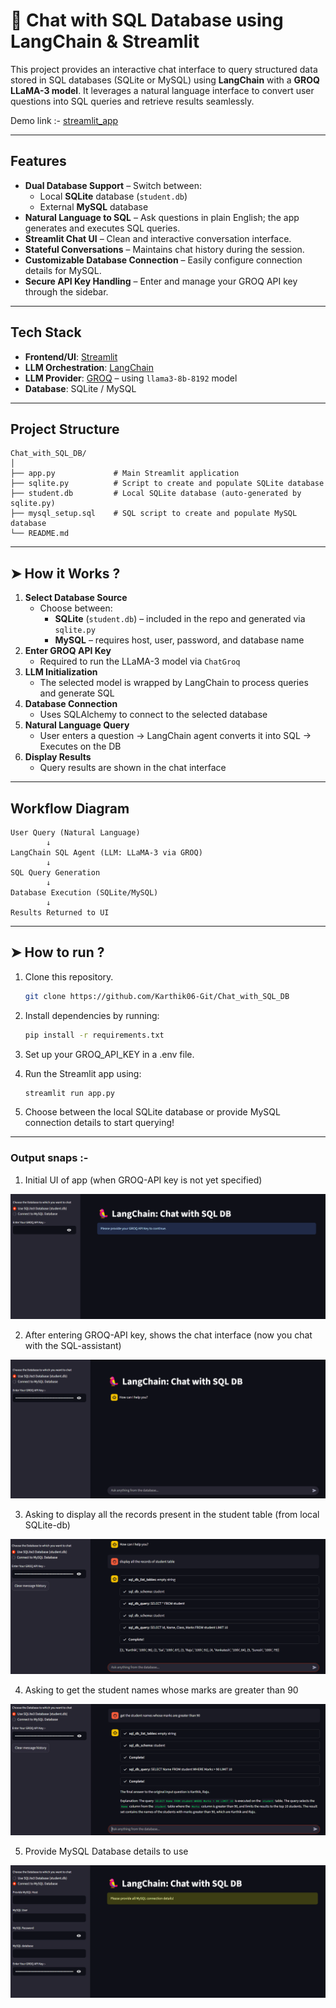 # 🤖 Chat with SQL Database using LangChain & Streamlit

This project provides an interactive chat interface to query structured data stored in SQL databases (SQLite or MySQL) using **LangChain** with a **GROQ LLaMA-3 model**.  It leverages a natural language interface to convert user questions into SQL queries and retrieve results seamlessly.

Demo link :- [streamlit_app](https://karthik06-git-chat-with-sql-db-app-7t3xsi.streamlit.app/)

---

## Features

- **Dual Database Support** – Switch between:
  - Local **SQLite** database (`student.db`)
  - External **MySQL** database
- **Natural Language to SQL** – Ask questions in plain English; the app generates and executes SQL queries.
- **Streamlit Chat UI** – Clean and interactive conversation interface.
- **Stateful Conversations** – Maintains chat history during the session.
- **Customizable Database Connection** – Easily configure connection details for MySQL.
- **Secure API Key Handling** – Enter and manage your GROQ API key through the sidebar.

---

## Tech Stack

- **Frontend/UI**: [Streamlit](https://streamlit.io/)  
- **LLM Orchestration**: [LangChain](https://www.langchain.com/)  
- **LLM Provider**: [GROQ](https://groq.com/) – using `llama3-8b-8192` model  
- **Database**: SQLite / MySQL  

---

## Project Structure

```
Chat_with_SQL_DB/
│
├── app.py             # Main Streamlit application
├── sqlite.py          # Script to create and populate SQLite database
├── student.db         # Local SQLite database (auto-generated by sqlite.py)
├── mysql_setup.sql    # SQL script to create and populate MySQL database
└── README.md
```


---

## ➤ How it Works ?

1. **Select Database Source**  
   - Choose between:
     - **SQLite** (`student.db`) – included in the repo and generated via `sqlite.py`
     - **MySQL** – requires host, user, password, and database name
2. **Enter GROQ API Key**  
   - Required to run the LLaMA-3 model via `ChatGroq`
3. **LLM Initialization**  
   - The selected model is wrapped by LangChain to process queries and generate SQL
4. **Database Connection**  
   - Uses SQLAlchemy to connect to the selected database
5. **Natural Language Query**  
   - User enters a question → LangChain agent converts it into SQL → Executes on the DB
6. **Display Results**  
   - Query results are shown in the chat interface

---

## Workflow Diagram

```
User Query (Natural Language)
        ↓
LangChain SQL Agent (LLM: LLaMA-3 via GROQ)
        ↓
SQL Query Generation
        ↓
Database Execution (SQLite/MySQL)
        ↓
Results Returned to UI
```

---

## ➤ How to run ?

1. Clone this repository.
   ```bash
   git clone https://github.com/Karthik06-Git/Chat_with_SQL_DB
   ```
2. Install dependencies by running:
   ```bash
   pip install -r requirements.txt
   ```

3. Set up your GROQ_API_KEY in a .env file.
4. Run the Streamlit app using:
    ```bash
    streamlit run app.py
    ```
5. Choose between the local SQLite database or provide MySQL connection details to start querying!

---

### Output snaps :-

1) Initial UI of app (when GROQ-API key is not yet specified)

![image1](https://github.com/Karthik06-Git/Dummy_Repo/blob/main/output_snaps/img_1.png)

2) After entering GROQ-API key, shows the chat interface (now you chat with the SQL-assistant)
   
![image2](https://github.com/Karthik06-Git/Dummy_Repo/blob/main/output_snaps/img_2.png)

3) Asking to display all the records present in the student table (from local SQLite-db) 

![image1](https://github.com/Karthik06-Git/Dummy_Repo/blob/main/output_snaps/img_3.png)

4) Asking to get the student names whose marks are greater than 90 

![image1](https://github.com/Karthik06-Git/Dummy_Repo/blob/main/output_snaps/img_4.png)

5) Provide MySQL Database details to use 

![image1](https://github.com/Karthik06-Git/Dummy_Repo/blob/main/output_snaps/img_5.png)






